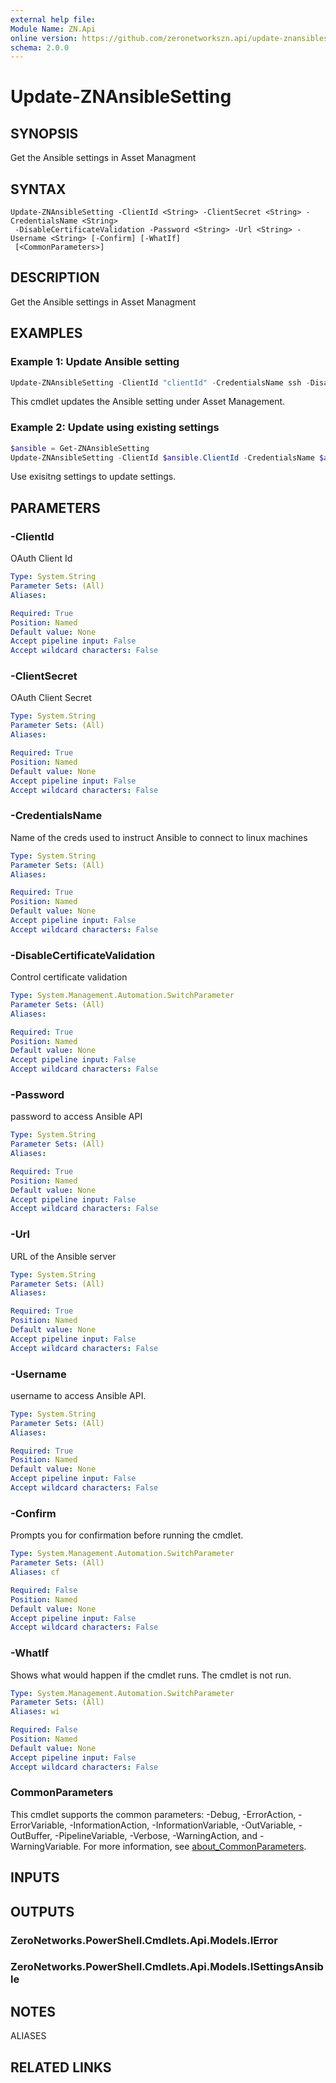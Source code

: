 ```yaml
---
external help file:
Module Name: ZN.Api
online version: https://github.com/zeronetworkszn.api/update-znansiblesetting
schema: 2.0.0
---
```


# Update-ZNAnsibleSetting

## SYNOPSIS
Get the Ansible settings in Asset Managment

## SYNTAX

```
Update-ZNAnsibleSetting -ClientId <String> -ClientSecret <String> -CredentialsName <String>
 -DisableCertificateValidation -Password <String> -Url <String> -Username <String> [-Confirm] [-WhatIf]
 [<CommonParameters>]
```

## DESCRIPTION
Get the Ansible settings in Asset Managment

## EXAMPLES

### Example 1: Update Ansible setting
```powershell
Update-ZNAnsibleSetting -ClientId "clientId" -CredentialsName ssh -DisableCertificateValidation:$false -Password "password" -Url "https:1.2.3.4" -Username "ZNAccess"
```

This cmdlet updates the Ansible setting under Asset Management.

### Example 2: Update using existing settings
```powershell
$ansible = Get-ZNAnsibleSetting
Update-ZNAnsibleSetting -ClientId $ansible.ClientId -CredentialsName $ansible.CredentialsName -DisableCertificateValidation:$ansible.DisableCertificateValidation -Password "newpassword" -Url $ansible.Url -Username $ansible.Username -ClientSecret "clientSecret"
```

Use exisitng settings to update settings.

## PARAMETERS

### -ClientId
OAuth Client Id

```yaml
Type: System.String
Parameter Sets: (All)
Aliases:

Required: True
Position: Named
Default value: None
Accept pipeline input: False
Accept wildcard characters: False
```

### -ClientSecret
OAuth Client Secret

```yaml
Type: System.String
Parameter Sets: (All)
Aliases:

Required: True
Position: Named
Default value: None
Accept pipeline input: False
Accept wildcard characters: False
```

### -CredentialsName
Name of the creds used to instruct Ansible to connect to linux machines

```yaml
Type: System.String
Parameter Sets: (All)
Aliases:

Required: True
Position: Named
Default value: None
Accept pipeline input: False
Accept wildcard characters: False
```

### -DisableCertificateValidation
Control certificate validation

```yaml
Type: System.Management.Automation.SwitchParameter
Parameter Sets: (All)
Aliases:

Required: True
Position: Named
Default value: None
Accept pipeline input: False
Accept wildcard characters: False
```

### -Password
password to access Ansible API

```yaml
Type: System.String
Parameter Sets: (All)
Aliases:

Required: True
Position: Named
Default value: None
Accept pipeline input: False
Accept wildcard characters: False
```

### -Url
URL of the Ansible server

```yaml
Type: System.String
Parameter Sets: (All)
Aliases:

Required: True
Position: Named
Default value: None
Accept pipeline input: False
Accept wildcard characters: False
```

### -Username
username to access Ansible API.

```yaml
Type: System.String
Parameter Sets: (All)
Aliases:

Required: True
Position: Named
Default value: None
Accept pipeline input: False
Accept wildcard characters: False
```

### -Confirm
Prompts you for confirmation before running the cmdlet.

```yaml
Type: System.Management.Automation.SwitchParameter
Parameter Sets: (All)
Aliases: cf

Required: False
Position: Named
Default value: None
Accept pipeline input: False
Accept wildcard characters: False
```

### -WhatIf
Shows what would happen if the cmdlet runs.
The cmdlet is not run.

```yaml
Type: System.Management.Automation.SwitchParameter
Parameter Sets: (All)
Aliases: wi

Required: False
Position: Named
Default value: None
Accept pipeline input: False
Accept wildcard characters: False
```

### CommonParameters
This cmdlet supports the common parameters: -Debug, -ErrorAction, -ErrorVariable, -InformationAction, -InformationVariable, -OutVariable, -OutBuffer, -PipelineVariable, -Verbose, -WarningAction, and -WarningVariable. For more information, see [about_CommonParameters](http://go.microsoft.com/fwlink/?LinkID=113216).

## INPUTS

## OUTPUTS

### ZeroNetworks.PowerShell.Cmdlets.Api.Models.IError

### ZeroNetworks.PowerShell.Cmdlets.Api.Models.ISettingsAnsible

## NOTES

ALIASES

## RELATED LINKS

